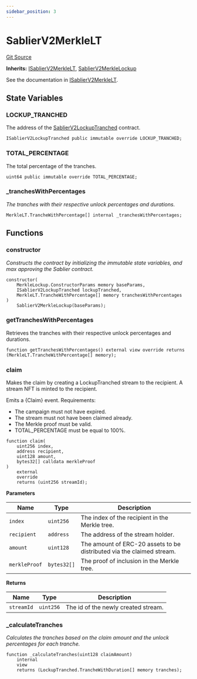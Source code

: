 ```yaml
---
sidebar_position: 3
---
```


# SablierV2MerkleLT

[Git Source](https://github.com/sablier-labs/v2-periphery/blob/c10978dd4cdb54301b9c2d63c7e0af41da9110f3/src/SablierV2MerkleLT.sol)

**Inherits:** [ISablierV2MerkleLT](/docs/reference/lockup/periphery/interfaces/interface.ISablierV2MerkleLT.md),
[SablierV2MerkleLockup](/docs/reference/lockup/periphery/abstracts/abstract.SablierV2MerkleLockup.md)

See the documentation in
[ISablierV2MerkleLT](/docs/reference/lockup/periphery/interfaces/interface.ISablierV2MerkleLT.md).

## State Variables

### LOCKUP_TRANCHED

The address of the [SablierV2LockupTranched](docs/reference/lockup/core/contract.SablierV2LockupTranched.md) contract.

```solidity
ISablierV2LockupTranched public immutable override LOCKUP_TRANCHED;
```

### TOTAL_PERCENTAGE

The total percentage of the tranches.

```solidity
uint64 public immutable override TOTAL_PERCENTAGE;
```

### \_tranchesWithPercentages

_The tranches with their respective unlock percentages and durations._

```solidity
MerkleLT.TrancheWithPercentage[] internal _tranchesWithPercentages;
```

## Functions

### constructor

_Constructs the contract by initializing the immutable state variables, and max approving the Sablier contract._

```solidity
constructor(
    MerkleLockup.ConstructorParams memory baseParams,
    ISablierV2LockupTranched lockupTranched,
    MerkleLT.TrancheWithPercentage[] memory tranchesWithPercentages
)
    SablierV2MerkleLockup(baseParams);
```

### getTranchesWithPercentages

Retrieves the tranches with their respective unlock percentages and durations.

```solidity
function getTranchesWithPercentages() external view override returns (MerkleLT.TrancheWithPercentage[] memory);
```

### claim

Makes the claim by creating a LockupTranched stream to the recipient. A stream NFT is minted to the recipient.

Emits a {Claim} event. Requirements:

- The campaign must not have expired.
- The stream must not have been claimed already.
- The Merkle proof must be valid.
- TOTAL_PERCENTAGE must be equal to 100%.

```solidity
function claim(
    uint256 index,
    address recipient,
    uint128 amount,
    bytes32[] calldata merkleProof
)
    external
    override
    returns (uint256 streamId);
```

**Parameters**

| Name          | Type        | Description                                                           |
| ------------- | ----------- | --------------------------------------------------------------------- |
| `index`       | `uint256`   | The index of the recipient in the Merkle tree.                        |
| `recipient`   | `address`   | The address of the stream holder.                                     |
| `amount`      | `uint128`   | The amount of ERC-20 assets to be distributed via the claimed stream. |
| `merkleProof` | `bytes32[]` | The proof of inclusion in the Merkle tree.                            |

**Returns**

| Name       | Type      | Description                         |
| ---------- | --------- | ----------------------------------- |
| `streamId` | `uint256` | The id of the newly created stream. |

### \_calculateTranches

_Calculates the tranches based on the claim amount and the unlock percentages for each tranche._

```solidity
function _calculateTranches(uint128 claimAmount)
    internal
    view
    returns (LockupTranched.TrancheWithDuration[] memory tranches);
```
